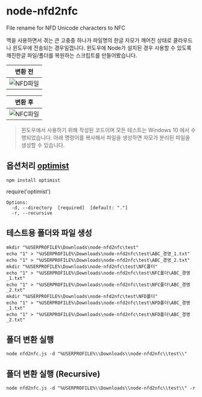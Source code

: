 # node-nfd2nfc
File rename for NFD Unicode characters to NFC

맥을 사용하면서 겪는 큰 고충중 하나가 파일명의 한글 자모가 깨어진 상태로 클라우드나 윈도우에 전송되는 경우일껍니다.
윈도우에 Node가 설치된 경우 사용할 수 있도록 깨진한글 파일/폴더를 복원하는 스크립트를 만들어봤습니다.

| 변환 전 |
| ------------- |
| ![NFD파일](http://postfiles4.naver.net/20160401_67/kiros33_1459485888998AxrgL_PNG/Screenshot_2016-04-01_13.40.22.png?type=w773 "NFD 파일 탐색") |

| 변환 후 |
| ------------- |
| ![NFC파일](http://postfiles11.naver.net/20160401_250/kiros33_1459485889377hQlaU_PNG/Screenshot_2016-04-01_13.41.56.png?type=w773 "NFC 파일 탐색") |

> 윈도우에서 사용하기 위해 작성된 코드이며 모든 테스트는 Windows 10 에서 수행되었습니다.
> 아래 명령어를 복사해서 파일을 생성하면 자모가 분리된 파일을 생성할 수 있습니다.

## 옵션처리 [optimist](https://github.com/substack/node-optimist)

```
npm install optimist
```

require('optimist')
```
Options:
  -d, --directory  [required]  [default: "."]
  -r, --recursive
```

## 테스트용 폴더와 파일 생성

```
mkdir "%USERPROFILE%\Downloads\node-nfd2nfc\test"
echo "1" > "%USERPROFILE%\Downloads\node-nfd2nfc\test\ABC_경영_1.txt"
echo "1" > "%USERPROFILE%\Downloads\node-nfd2nfc\test\ABC_경영_2.txt"
mkdir "%USERPROFILE%\Downloads\node-nfd2nfc\test\NFC폴더"
echo "1" > "%USERPROFILE%\Downloads\node-nfd2nfc\test\NFC폴더\ABC_경영_1.txt"
echo "1" > "%USERPROFILE%\Downloads\node-nfd2nfc\test\NFC폴더\ABC_경영_2.txt"
mkdir "%USERPROFILE%\Downloads\node-nfd2nfc\test\NFD폴더"
echo "1" > "%USERPROFILE%\Downloads\node-nfd2nfc\test\NFD폴더\ABC_경영_1.txt"
echo "1" > "%USERPROFILE%\Downloads\node-nfd2nfc\test\NFD폴더\ABC_경영_2.txt"
```

## 폴더 변환 실행

```
node nfd2nfc.js -d "%USERPROFILE%\\Downloads\\node-nfd2nfc\\test\\"
```

## 폴더 변환 실행 (Recursive)

```
node nfd2nfc.js -d "%USERPROFILE%\\Downloads\\node-nfd2nfc\\test\\" -r
```
